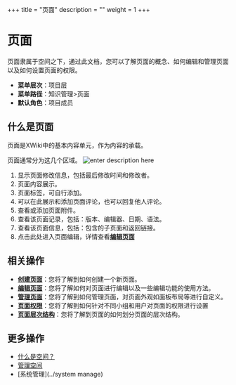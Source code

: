 ﻿+++
title = "页面"
description = ""
weight = 1
+++

# 页面

页面隶属于空间之下，通过此文档，您可以了解页面的概念、如何编辑和管理页面以及如何设置页面的权限。

- **菜单层次**：项目层
- **菜单路径**：知识管理>页面
- **默认角色**：项目成员

## 什么是页面

页面是XWiki中的基本内容单元，作为内容的承载。

页面通常分为这几个区域。
![enter description here](/docs/user-guide/wiki/image/image18.png)

1. 显示页面修改信息，包括最后修改时间和修改者。
2. 页面内容展示。
3. 页面标签，可自行添加。
4. 可以在此展示和添加页面评论，也可以回复他人评论。
5. 查看或添加页面附件。
6. 查看该页面记录，包括：版本、编辑器、日期、语法。
7. 查看该页面信息，包括：包含的子页面和返回链接。
8. 点击此处进入页面编辑，详情查看[**编辑页面**](../page/edict-page)

## 相关操作

- [**创建页面**](../page/create-page)：您将了解到如何创建一个新页面。
- [**编辑页面**](../page/edict-page)：您将了解如何对页面进行编辑以及一些编辑功能的使用方法。
- [**管理页面**](../page/manage-page)：您将了解到如何管理页面，对页面外观如面板布局等进行自定义。
- [**页面权限**](../page/hierarchy-page)：您将了解到如何针对不同小组和用户对页面的权限进行设置
- [**页面层次结构**](../page/permissions-page)：您将了解到页面的如何划分页面的层次结构。


## 更多操作
- [什么是空间？](../space)
- [管理空间](../space/manage-space)
- [系统管理](../system manage)



